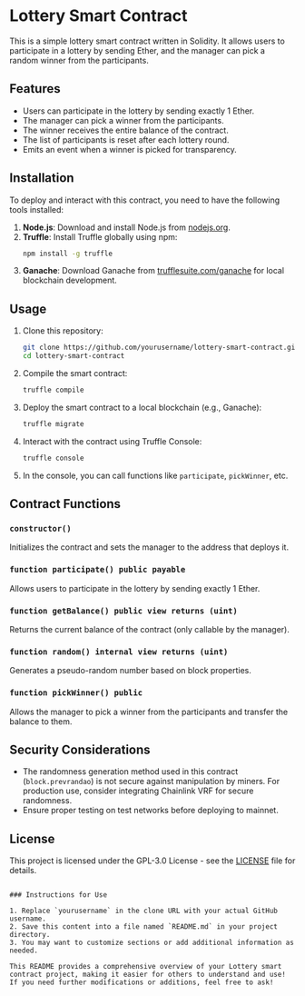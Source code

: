 # Lottery Smart Contract

This is a simple lottery smart contract written in Solidity. It allows users to participate in a lottery by sending Ether, and the manager can pick a random winner from the participants.

## Features

- Users can participate in the lottery by sending exactly 1 Ether.
- The manager can pick a winner from the participants.
- The winner receives the entire balance of the contract.
- The list of participants is reset after each lottery round.
- Emits an event when a winner is picked for transparency.

## Installation

To deploy and interact with this contract, you need to have the following tools installed:

1. **Node.js**: Download and install Node.js from [nodejs.org](https://nodejs.org/).
2. **Truffle**: Install Truffle globally using npm:
   ```bash
   npm install -g truffle
   ```
3. **Ganache**: Download Ganache from [trufflesuite.com/ganache](https://www.trufflesuite.com/ganache) for local blockchain development.

## Usage

1. Clone this repository:
   ```bash
   git clone https://github.com/yourusername/lottery-smart-contract.git
   cd lottery-smart-contract
   ```

2. Compile the smart contract:
   ```bash
   truffle compile
   ```

3. Deploy the smart contract to a local blockchain (e.g., Ganache):
   ```bash
   truffle migrate
   ```

4. Interact with the contract using Truffle Console:
   ```bash
   truffle console
   ```

5. In the console, you can call functions like `participate`, `pickWinner`, etc.

## Contract Functions

### `constructor()`
Initializes the contract and sets the manager to the address that deploys it.

### `function participate() public payable`
Allows users to participate in the lottery by sending exactly 1 Ether.

### `function getBalance() public view returns (uint)`
Returns the current balance of the contract (only callable by the manager).

### `function random() internal view returns (uint)`
Generates a pseudo-random number based on block properties.

### `function pickWinner() public`
Allows the manager to pick a winner from the participants and transfer the balance to them.

## Security Considerations

- The randomness generation method used in this contract (`block.prevrandao`) is not secure against manipulation by miners. For production use, consider integrating Chainlink VRF for secure randomness.
- Ensure proper testing on test networks before deploying to mainnet.

## License

This project is licensed under the GPL-3.0 License - see the [LICENSE](LICENSE) file for details.
```

### Instructions for Use

1. Replace `yourusername` in the clone URL with your actual GitHub username.
2. Save this content into a file named `README.md` in your project directory.
3. You may want to customize sections or add additional information as needed.

This README provides a comprehensive overview of your Lottery smart contract project, making it easier for others to understand and use! If you need further modifications or additions, feel free to ask!
